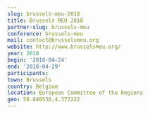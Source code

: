 ```yaml
---
slug: brussels-meu-2018
title: Brussels MEU 2018
partner-slug: brussels-meu
conference: brussels-meu
mail: contact@brusselsmeu.org
website: http://www.brusselsmeu.org/
year: 2018
begin: '2018-04-24'
end: '2018-04-29'
participants:
town: Brussels
country: Belgium
location: European Committee of the Regions
geo: 50.840556,4.377222
---
```

